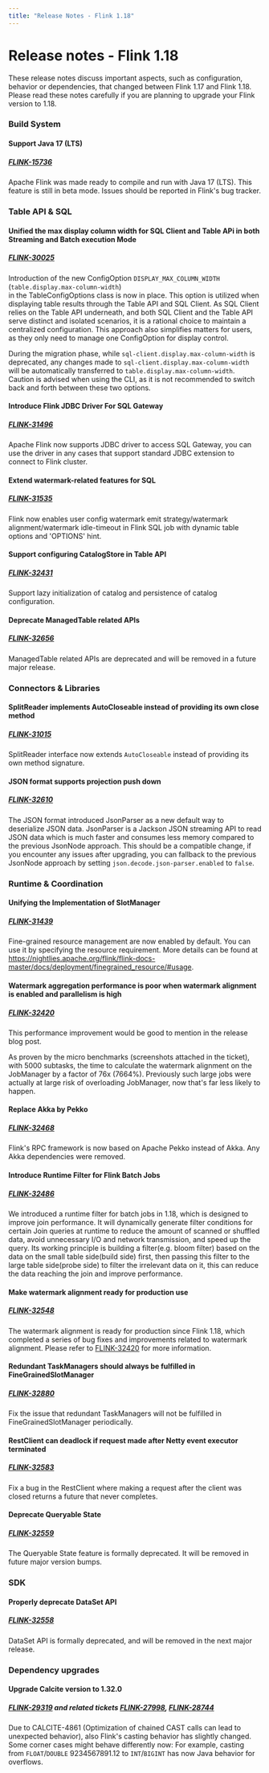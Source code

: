 ```yaml
---
title: "Release Notes - Flink 1.18"
---
```

<!--
Licensed to the Apache Software Foundation (ASF) under one
or more contributor license agreements.  See the NOTICE file
distributed with this work for additional information
regarding copyright ownership.  The ASF licenses this file
to you under the Apache License, Version 2.0 (the
"License"); you may not use this file except in compliance
with the License.  You may obtain a copy of the License at

  http://www.apache.org/licenses/LICENSE-2.0

Unless required by applicable law or agreed to in writing,
software distributed under the License is distributed on an
"AS IS" BASIS, WITHOUT WARRANTIES OR CONDITIONS OF ANY
KIND, either express or implied.  See the License for the
specific language governing permissions and limitations
under the License.
-->

# Release notes - Flink 1.18

These release notes discuss important aspects, such as configuration, behavior or dependencies,
that changed between Flink 1.17 and Flink 1.18. Please read these notes carefully if you are
planning to upgrade your Flink version to 1.18.


### Build System

#### Support Java 17 (LTS)

##### [FLINK-15736](https://issues.apache.org/jira/browse/FLINK-15736)
Apache Flink was made ready to compile and run with Java 17 (LTS). This feature is still in beta mode. 
Issues should be reported in Flink's bug tracker.


### Table API & SQL

#### Unified the max display column width for SQL Client and Table APi in both Streaming and Batch execution Mode

##### [FLINK-30025](https://issues.apache.org/jira/browse/FLINK-30025)
Introduction of the new ConfigOption `DISPLAY_MAX_COLUMN_WIDTH` (`table.display.max-column-width`)  
in the TableConfigOptions class is now in place. 
This option is utilized when displaying table results through the Table API and SQL Client. 
As SQL Client relies on the Table API underneath, and both SQL Client and the Table API serve distinct 
and isolated scenarios, it is a rational choice to maintain a centralized configuration. 
This approach also simplifies matters for users, as they only need to manage one ConfigOption for display control.

During the migration phase, while `sql-client.display.max-column-width` is deprecated, 
any changes made to `sql-client.display.max-column-width` will be automatically transferred to `table.display.max-column-width`. 
Caution is advised when using the CLI, as it is not recommended to switch back and forth between these two options.

#### Introduce Flink JDBC Driver For SQL Gateway
##### [FLINK-31496](https://issues.apache.org/jira/browse/FLINK-31496)
Apache Flink now supports JDBC driver to access SQL Gateway, you can use the driver in any cases that
support standard JDBC extension to connect to Flink cluster.

#### Extend watermark-related features for SQL
##### [FLINK-31535](https://issues.apache.org/jira/browse/FLINK-31535)
Flink now enables user config watermark emit strategy/watermark alignment/watermark idle-timeout
in Flink SQL job with dynamic table options and 'OPTIONS' hint.

#### Support configuring CatalogStore in Table API
##### [FLINK-32431](https://issues.apache.org/jira/browse/FLINK-32431)
Support lazy initialization of catalog and persistence of catalog configuration.

#### Deprecate ManagedTable related APIs
##### [FLINK-32656](https://issues.apache.org/jira/browse/FLINK-32656)
ManagedTable related APIs are deprecated and will be removed in a future major release.

### Connectors & Libraries

#### SplitReader implements AutoCloseable instead of providing its own close method
##### [FLINK-31015](https://issues.apache.org/jira/browse/FLINK-31015)
SplitReader interface now extends `AutoCloseable` instead of providing its own method signature.

#### JSON format supports projection push down
##### [FLINK-32610](https://issues.apache.org/jira/browse/FLINK-32610)
The JSON format introduced JsonParser as a new default way to deserialize JSON data. 
JsonParser is a Jackson JSON streaming API to read JSON data which is much faster 
and consumes less memory compared to the previous JsonNode approach. 
This should be a compatible change, if you encounter any issues after upgrading, 
you can fallback to the previous JsonNode approach by setting `json.decode.json-parser.enabled` to `false`. 



### Runtime & Coordination

#### Unifying the Implementation of SlotManager
##### [FLINK-31439](https://issues.apache.org/jira/browse/FLINK-31439)
Fine-grained resource management are now enabled by default. You can use it by specifying the resource requirement. 
More details can be found at https://nightlies.apache.org/flink/flink-docs-master/docs/deployment/finegrained_resource/#usage.

#### Watermark aggregation performance is poor when watermark alignment is enabled and parallelism is high
##### [FLINK-32420](https://issues.apache.org/jira/browse/FLINK-32420)
This performance improvement would be good to mention in the release blog post. 

As proven by the micro benchmarks (screenshots attached in the ticket), with 5000 subtasks, 
the time to calculate the watermark alignment on the JobManager by a factor of 76x (7664%). 
Previously such large jobs were actually at large risk of overloading JobManager, now that's far less likely to happen.

#### Replace Akka by Pekko
##### [FLINK-32468](https://issues.apache.org/jira/browse/32468)
Flink's RPC framework is now based on Apache Pekko instead of Akka. Any Akka dependencies were removed.

#### Introduce Runtime Filter for Flink Batch Jobs
##### [FLINK-32486](https://issues.apache.org/jira/browse/FLINK-32486)
We introduced a runtime filter for batch jobs in 1.18, which is designed to improve join performance. 
It will dynamically generate filter conditions for certain Join queries at runtime to reduce the amount of scanned or shuffled data, 
avoid unnecessary I/O and network transmission, and speed up the query. 
Its working principle is building a filter(e.g. bloom filter) based on the data on the small table side(build side) first, 
then passing this filter to the large table side(probe side) to filter the irrelevant data on it, 
this can reduce the data reaching the join and improve performance.

#### Make watermark alignment ready for production use
##### [FLINK-32548](https://issues.apache.org/jira/browse/FLINK-32548)
The watermark alignment is ready for production since Flink 1.18, 
which completed a series of bug fixes and improvements related to watermark alignment. 
Please refer to [FLINK-32420](https://issues.apache.org/jira/browse/FLINK-32420) for more information.

#### Redundant TaskManagers should always be fulfilled in FineGrainedSlotManager
##### [FLINK-32880](https://issues.apache.org/jira/browse/FLINK-32880)
Fix the issue that redundant TaskManagers will not be fulfilled in FineGrainedSlotManager periodically.

#### RestClient can deadlock if request made after Netty event executor terminated
##### [FLINK-32583](https://issues.apache.org/jira/browse/FLINK-32583)
Fix a bug in the RestClient where making a request after the client was closed returns a future that never completes.

#### Deprecate Queryable State
##### [FLINK-32559](https://issues.apache.org/jira/browse/FLINK-32559)
The Queryable State feature is formally deprecated. It will be removed in future major version bumps.


### SDK

#### Properly deprecate DataSet API
##### [FLINK-32558](https://issues.apache.org/jira/browse/FLINK-32558)
DataSet API is formally deprecated, and will be removed in the next major release.


### Dependency upgrades

#### Upgrade Calcite version to 1.32.0
##### [FLINK-29319](https://issues.apache.org/jira/browse/FLINK-29319) and related tickets [FLINK-27998](https://issues.apache.org/jira/browse/FLINK-27998), [FLINK-28744](https://issues.apache.org/jira/browse/FLINK-28744)

Due to CALCITE-4861 (Optimization of chained CAST calls can lead to unexpected behavior), 
also Flink's casting behavior has slightly changed. Some corner cases might behave differently now: For example, 
casting from `FLOAT`/`DOUBLE` 9234567891.12 to `INT`/`BIGINT` has now Java behavior for overflows.

